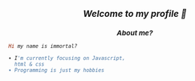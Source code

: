 <h2 align="center"><i><small>Welcome to my profile 👀</h2>
<h3 align="center">About me?</h3>

```rb
Hi my name is immortal?

• I'm currently focusing on Javascript,
  html & css
• Programming is just my hobbies
```
